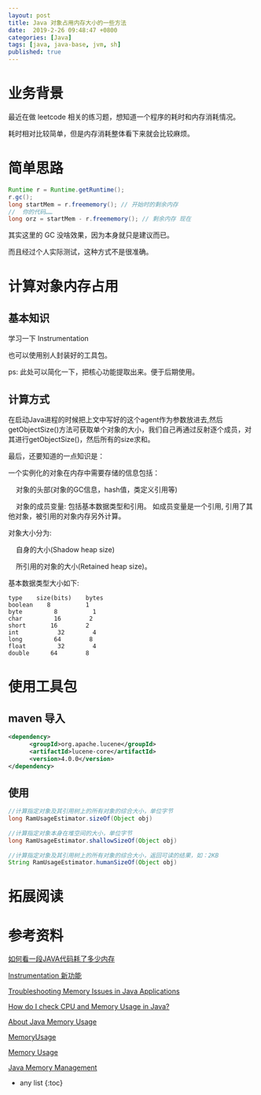 ```yaml
---
layout: post
title: Java 对象占用内存大小的一些方法
date:  2019-2-26 09:48:47 +0800
categories: [Java]
tags: [java, java-base, jvm, sh]
published: true
---
```


# 业务背景

最近在做 leetcode 相关的练习题，想知道一个程序的耗时和内存消耗情况。

耗时相对比较简单，但是内存消耗整体看下来就会比较麻烦。

# 简单思路

```java
Runtime r = Runtime.getRuntime(); 
r.gc(); 
long startMem = r.freememory(); // 开始时的剩余内存 
//  你的代码……
long orz = startMem - r.freememory(); // 剩余内存 现在
```

其实这里的 GC 没啥效果，因为本身就只是建议而已。

而且经过个人实际测试，这种方式不是很准确。

# 计算对象内存占用

## 基本知识

学习一下 Instrumentation

也可以使用别人封装好的工具包。

ps: 此处可以简化一下，把核心功能提取出来。便于后期使用。

## 计算方式

在启动Java进程的时候把上文中写好的这个agent作为参数放进去,然后getObjectSize()方法可获取单个对象的大小，我们自己再通过反射逐个成员，对其进行getObjectSize()，然后所有的size求和。

最后，还要知道的一点知识是：

一个实例化的对象在内存中需要存储的信息包括：

    对象的头部(对象的GC信息，hash值，类定义引用等)

    对象的成员变量: 包括基本数据类型和引用。 如成员变量是一个引用, 引用了其他对象，被引用的对象内存另外计算。

对象大小分为:

    自身的大小(Shadow heap size)

    所引用的对象的大小(Retained heap size)。

基本数据类型大小如下:

```
type    size(bits)    bytes
boolean    8          1
byte         8          1
char         16        2
short       16        2
int           32        4
long         64        8
float         32        4
double      64        8
```

# 使用工具包

## maven 导入

```xml
<dependency>
      <groupId>org.apache.lucene</groupId>
      <artifactId>lucene-core</artifactId>
      <version>4.0.0</version>
</dependency>
```

## 使用

```java
//计算指定对象及其引用树上的所有对象的综合大小，单位字节
long RamUsageEstimator.sizeOf(Object obj)
 
//计算指定对象本身在堆空间的大小，单位字节
long RamUsageEstimator.shallowSizeOf(Object obj)
 
//计算指定对象及其引用树上的所有对象的综合大小，返回可读的结果，如：2KB
String RamUsageEstimator.humanSizeOf(Object obj)
```

# 拓展阅读


# 参考资料

[如何看一段JAVA代码耗了多少内存](https://blog.csdn.net/luminji/article/details/76795178)

[Instrumentation 新功能](https://www.ibm.com/developerworks/cn/java/j-lo-jse61/index.html)

[Troubleshooting Memory Issues in Java Applications](https://devcenter.heroku.com/articles/java-memory-issues)

[How do I check CPU and Memory Usage in Java?](https://stackoverflow.com/questions/74674/how-do-i-check-cpu-and-memory-usage-in-java)

[About Java Memory Usage](https://docs.oracle.com/en/database/oracle/oracle-database/19/jjdev/about-Java-memory-usage.html#GUID-D660F569-3654-4C5F-9D25-5D5A3E05E9AD)

[MemoryUsage](https://docs.oracle.com/javase/8/docs/api/java/lang/management/MemoryUsage.html)

[Memory Usage](https://coderanch.com/t/731378/java/Memory-Usage)

[Java Memory Management](https://dzone.com/articles/java-memory-management)

* any list
{:toc}